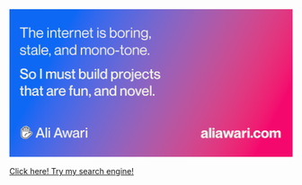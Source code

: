 <a href="https://aliawari.com">
  <img
    alt="Helping people make the world a better place through quality software"
    src="https://raw.githubusercontent.com/solojungle/solojungle/main/image.png"
  />
</a>

[Click here! Try my search engine!](https://find.aliawari.com)

